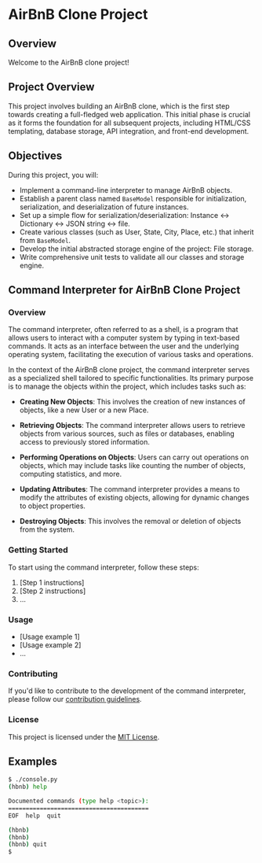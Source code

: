 # AirBnB Clone Project

## Overview

Welcome to the AirBnB clone project!

## Project Overview

This project involves building an AirBnB clone, which is the first step towards creating a full-fledged web application. This initial phase is crucial as it forms the foundation for all subsequent projects, including HTML/CSS templating, database storage, API integration, and front-end development.

## Objectives

During this project, you will:

- Implement a command-line interpreter to manage AirBnB objects.
- Establish a parent class named `BaseModel` responsible for initialization, serialization, and deserialization of future instances.
- Set up a simple flow for serialization/deserialization: Instance <-> Dictionary <-> JSON string <-> file.
- Create various classes (such as User, State, City, Place, etc.) that inherit from `BaseModel`.
- Develop the initial abstracted storage engine of the project: File storage.
- Write comprehensive unit tests to validate all our classes and storage engine.

## Command Interpreter for AirBnB Clone Project

### Overview

The command interpreter, often referred to as a shell, is a program that allows users to interact with a computer system by typing in text-based commands. It acts as an interface between the user and the underlying operating system, facilitating the execution of various tasks and operations.

In the context of the AirBnB clone project, the command interpreter serves as a specialized shell tailored to specific functionalities. Its primary purpose is to manage the objects within the project, which includes tasks such as:

- **Creating New Objects**: This involves the creation of new instances of objects, like a new User or a new Place.

- **Retrieving Objects**: The command interpreter allows users to retrieve objects from various sources, such as files or databases, enabling access to previously stored information.

- **Performing Operations on Objects**: Users can carry out operations on objects, which may include tasks like counting the number of objects, computing statistics, and more.

- **Updating Attributes**: The command interpreter provides a means to modify the attributes of existing objects, allowing for dynamic changes to object properties.

- **Destroying Objects**: This involves the removal or deletion of objects from the system.

### Getting Started

To start using the command interpreter, follow these steps:

1. [Step 1 instructions]
2. [Step 2 instructions]
3. ...

### Usage

- [Usage example 1]
- [Usage example 2]
- ...

### Contributing

If you'd like to contribute to the development of the command interpreter, please follow our [contribution guidelines](link-to-contribution-guidelines).

### License

This project is licensed under the [MIT License](link-to-license-file).

## Examples

```bash
$ ./console.py
(hbnb) help

Documented commands (type help <topic>):
========================================
EOF  help  quit

(hbnb) 
(hbnb) 
(hbnb) quit
$
